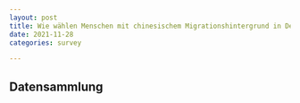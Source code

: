 ```yaml
---
layout: post
title: Wie wählen Menschen mit chinesischem Migrationshintergrund in Deutschland
date: 2021-11-28
categories: survey

---
```



## Datensammlung

